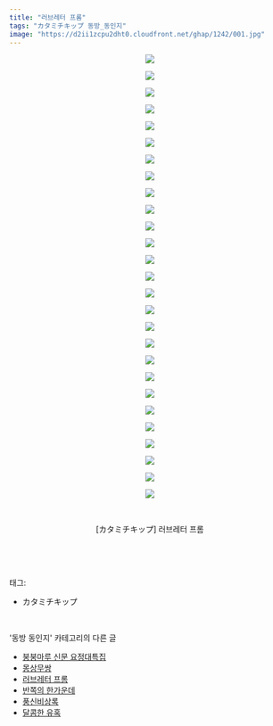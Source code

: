 ```yaml
---
title: "러브레터 프롬"
tags: "カタミチキップ 동방_동인지"
image: "https://d2ii1zcpu2dht0.cloudfront.net/ghap/1242/001.jpg"
---
```

<div class="article">
<p style="text-align: center; clear: none; float: none;"><img src="{{ site.imgserver9 }}/ghap/1242/001.jpg"/></p>
<p style="text-align: center; clear: none; float: none;"><img src="{{ site.imgserver9 }}/ghap/1242/002.jpg"/></p>
<p style="text-align: center; clear: none; float: none;"><img src="{{ site.imgserver9 }}/ghap/1242/003.jpg"/></p>
<p style="text-align: center; clear: none; float: none;"><img src="{{ site.imgserver9 }}/ghap/1242/004.jpg"/></p>
<p style="text-align: center; clear: none; float: none;"><img src="{{ site.imgserver9 }}/ghap/1242/005.jpg"/></p>
<p style="text-align: center; clear: none; float: none;"><img src="{{ site.imgserver9 }}/ghap/1242/006.jpg"/></p>
<p style="text-align: center; clear: none; float: none;"><img src="{{ site.imgserver9 }}/ghap/1242/007.jpg"/></p>
<p style="text-align: center; clear: none; float: none;"><img src="{{ site.imgserver9 }}/ghap/1242/008.jpg"/></p>
<p style="text-align: center; clear: none; float: none;"><img src="{{ site.imgserver9 }}/ghap/1242/009.jpg"/></p>
<p style="text-align: center; clear: none; float: none;"><img src="{{ site.imgserver9 }}/ghap/1242/010.jpg"/></p>
<p style="text-align: center; clear: none; float: none;"><img src="{{ site.imgserver9 }}/ghap/1242/011.jpg"/></p>
<p style="text-align: center; clear: none; float: none;"><img src="{{ site.imgserver9 }}/ghap/1242/012.jpg"/></p>
<p style="text-align: center; clear: none; float: none;"><img src="{{ site.imgserver9 }}/ghap/1242/013.jpg"/></p>
<p style="text-align: center; clear: none; float: none;"><img src="{{ site.imgserver9 }}/ghap/1242/014.jpg"/></p>
<p style="text-align: center; clear: none; float: none;"><img src="{{ site.imgserver9 }}/ghap/1242/015.jpg"/></p>
<p style="text-align: center; clear: none; float: none;"><img src="{{ site.imgserver9 }}/ghap/1242/016.jpg"/></p>
<p style="text-align: center; clear: none; float: none;"><img src="{{ site.imgserver9 }}/ghap/1242/017.jpg"/></p>
<p style="text-align: center; clear: none; float: none;"><img src="{{ site.imgserver9 }}/ghap/1242/018.jpg"/></p>
<p style="text-align: center; clear: none; float: none;"><img src="{{ site.imgserver9 }}/ghap/1242/019.jpg"/></p>
<p style="text-align: center; clear: none; float: none;"><img src="{{ site.imgserver9 }}/ghap/1242/020.jpg"/></p>
<p style="text-align: center; clear: none; float: none;"><img src="{{ site.imgserver9 }}/ghap/1242/021.jpg"/></p>
<p style="text-align: center; clear: none; float: none;"><img src="{{ site.imgserver9 }}/ghap/1242/022.jpg"/></p>
<p style="text-align: center; clear: none; float: none;"><img src="{{ site.imgserver9 }}/ghap/1242/023.jpg"/></p>
<p style="text-align: center; clear: none; float: none;"><img src="{{ site.imgserver9 }}/ghap/1242/024.jpg"/></p>
<p style="text-align: center; clear: none; float: none;"><img src="{{ site.imgserver9 }}/ghap/1242/025.jpg"/></p>
<p style="text-align: center; clear: none; float: none;"><img src="{{ site.imgserver9 }}/ghap/1242/026.jpg"/></p>
<p style="text-align: center; clear: none; float: none;"><img src="{{ site.imgserver9 }}/ghap/1242/027.jpg"/></p>
<p style="text-align: center; clear: none; float: none;"><br/></p>
<p style="text-align: center; clear: none; float: none;">[カタミチキップ] 러브레터 프롬</p>
<p><br/></p>
</div><br/>
<div class="tagTrail">
<p>태그: </p>
<ul>
<li>カタミチキップ</li>
</ul>
</div><br/>
<div class="another">
<p>'동방 동인지' 카테고리의 다른 글</p>
<ul>
<li><a href="/ghap_1244">붕붕마루 신문 요정대특집</a></li>
<li><a href="/ghap_1243">몽상무쌍</a></li>
<li><a href="/ghap_1242">러브레터 프롬</a></li>
<li><a href="/ghap_1241">반쪽의 한가운데</a></li>
<li><a href="/ghap_1240">풍신비상록</a></li>
<li><a href="/ghap_1238">달콤한 유혹</a></li>
</ul>
</div><br/>
<div class="cb_module cb_fluid">
<div class="cb_wrt cb_profile">
</div><!-- commentList close -->
</div><br/>
